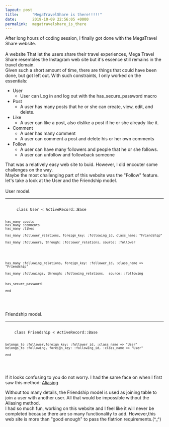 ```yaml
---
layout: post
title:      "MegaTravelShare is there!!!!!"
date:       2019-10-09 22:56:05 +0000
permalink:  megatravelshare_is_there
---
```


After long hours of coding session, I finally got done with the MegaTravel Share website. <br>  
A website That let the users share their travel experiences, Mega Travel Share resembles the Instagram web site but it's essence still remains in the travel domain. <br>
Given such a short amount of time, there are things that could have been done, but got left out. With such constraints, I only worked on the essentials: 
<ul> 

<li>User
<ul>
<li>User can Log in and log out with the has_secure_password macro</li>
</ul>
</li>

<li>Post
<ul>
 <li>A user has many posts that he or she can create, view, edit, and delete.</li> 
 </ul>
 </li>
  
<li> Like
<ul> 
<li>A user can like a post, also dislike a post if he or she already like it.</li>
</ul>
</li>
 
 <li> Comment
 <ul>
 <li>A user has many comment</li>
 <li>A user can comment a post and delete his or her own comments</li>
 </ul>
 </li>
 
 <li> Follow
 <ul>
  <li>A user can have many followers and people that he or she follows. </li> 
	 <li>A user can unfollow and followback someone</li>
 </ul>
 </li>
</ul>  
That was a relatively easy web site to buid. However, I did encouter some challenges on the way. <br> 
Maybe the most challenging part of this website was the "Follow" feature.  let's take a look at the User and the Friendship model.<br><br> 
User model. 
<hr>
<code>
     class User < ActiveRecord::Base
		 
    has_many :posts 
    has_many :comments
    has_many :likes
		
    has_many :follower_relations, foreign_key: :following_id, class_name: "Friendship"
		
	has_many :followers, through: :follower_relations, source: :follower
	
	
	
	
		
    has_many :following_relations, foreign_key: :follower_id, :class_name => "Friendship" 
		
    has_many :followings, through: :following_relations,  source: :following
		
 
    has_secure_password
		
    end
</code> 
<br><br>
Friendship model.
<hr> 
<code>
    class Friendship < ActiveRecord::Base
				 
    belongs_to :follower,foreign_key: :follower_id, :class_name => "User"
    belongs_to :following, foreign_key: :following_id, :class_name => "User" 
									 
    end
</code>
<br> 


If it looks confusing to you do not worry. I had the same face on when I first saw this method: <a href="https://learn.co/tracks/online-software-engineering-structured/orms-and-activerecord/associations/video-review-aliasing-activerecord-associations">Aliasing</a> 

Without too many details, the Friendship model is used as joining table to join a user with another user. 
All that would be impossible without the Aliasing method. <br> 
I had so much fun, working on this website and I feel like it will never be completed because there are so many functionality to add. However,this web site is more than "good enough" to pass the flatrion requirements.(^_^)



 


